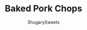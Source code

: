 ---
layout: ../../layouts/MarkdownPostLayout.astro
title: Baked Pork Chops
author: ShugarySweets
pubDate: 2019-01-08
description: "Thick and juicy, this crispy parmesan oven Baked Pork Chops recipe is delicious. The BEST pork chop recipe you&#x27;ll ever need!"
image_url: https://www.shugarysweets.com/wp-content/uploads/2018/12/baked-pork-chops-6.jpg
tags: ["Main Dish","American"]
calories: 528
protein: 49
carbohydrates: 18
fats: 29
fiber: 1
ingredients: ["4 thick boneless pork chops","3 large eggs","3/4 cup grated parmesan cheese","3/4 cup plain bread crumbs","1/2 teaspoon kosher salt","1/4 teaspoon black pepper","1/4 teaspoon paprika","1 teaspoon garlic salt"]
serves: 4
time: "55 minutes"
prepTime: "10 minutes"
instructions: ["Preheat oven to 350 degrees F.","In a shallow dish, whisk eggs until well beaten. Set aside.","In a separate shallow bowl, blend parmesan cheese, bread crumbs, kosher salt, pepper, paprika and garlic salt together with a fork. Set aside.","Dip pork chop in egg mixture (both sides) and then into the bread crumb mixture, pressing gently to coat pork chops. Repeat process and dip a second time in the egg, then again in the bread crumbs. Place on baking sheet lined with foil.","Repeat for remaining pork chops.","Bake for 45-60 minutes or until internal temperature reaches 145 degrees F. For thinner pork chops, bake 25-35 minutes.","Allow chops to rest 5 minutes before serving. Sprinkle with shredded parmesan and parsley for garnish. ENJOY."]
nutrition: ["528 calories","18 grams carbohydrates","258 milligrams cholesterol","29 grams fat","1 grams fiber","49 grams protein","11 grams saturated fat","1211 milligrams sodium","1 grams sugar","0 grams trans fat","15 grams unsaturated fat"]
---